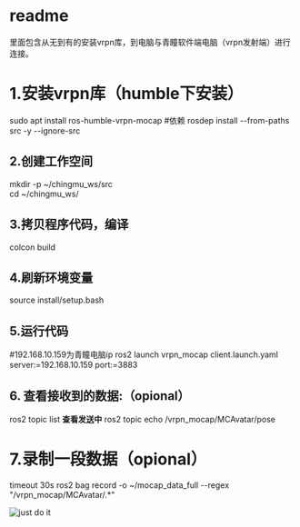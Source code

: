 # readme

里面包含从无到有的安装vrpn库，到电脑与青瞳软件端电脑（vrpn发射端）进行连接。


# **1.安装vrpn库**（**humble下安装**）

sudo apt install ros-humble-vrpn-mocap
#依赖
rosdep install --from-paths src -y --ignore-src




## **2.创建工作空间**

mkdir -p ~/chingmu_ws/src  
cd ~/chingmu_ws/

## **3.拷贝程序代码，编译**
colcon build

## **4.刷新环境变量**

source install/setup.bash
## 5.**运行代码**

#192.168.10.159为青瞳电脑ip
ros2 launch vrpn_mocap  client.launch.yaml server:=192.168.10.159 port:=3883

## 6. **查看接收到的数据:**（opional）
ros2 topic list
**查看发送中**
ros2 topic echo /vrpn_mocap/MCAvatar/pose

# 7.**录制一段数据**（opional）
timeout 30s ros2 bag record -o ~/mocap_data_full --regex "/vrpn_mocap/MCAvatar/.*"


![just do it](file:////tmp/wps-ma/ksohtml/wpsFpbgaQ.png)



